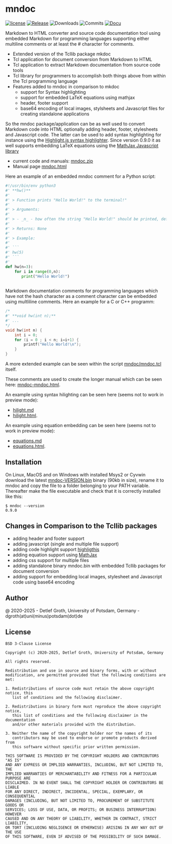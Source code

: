 # mndoc

[![license](https://img.shields.io/badge/license-BSD-lightgray.svg)](https://opensource.org/license/bsd)
[![Release](https://img.shields.io/github/v/release/mittelmark/mndoc.svg?label=current+release)](https://github.com/mittelmark/mndoc/releases)
![Downloads](https://img.shields.io/github/downloads/mittelmark/mndoc/total)
![Commits](https://img.shields.io/github/commits-since/mittelmark/mndoc/latest)
[![Docu](https://img.shields.io/badge/Docu-blue)](http://htmlpreview.github.io/?https://github.com/mittelmark/mndoc/blob/master/mkdoc/mndoc.html)

Markdown to HTML converter and source code documentation tool using embedded Markdown for programming
languages supporting either multiline comments or at least the # character for comments.

* Extended version of the Tcllib package mkdoc
* Tcl application for document conversion from Markdown to HTML
* Tcl application to extract Markdown documentation from source code tools
* Tcl library for  programmers to accomplish both things above from within the
  Tcl programming language
* Features added to mndoc in comparison to mkdoc
    * support for Syntax highlighting
    * support for embedded LaTeX equations using mathjax
    * header, footer support
    * base64 encoding of local images, stylsheets and Javascript files for 
      creating standalone applications

So the mndoc package/application can be as well  used to  convert  Markdown  code into HTML  optionally  adding
header, footer, stylesheets and Javascript code. The latter can be used to add
syntax   highlighting   for   instance   using   the [Highlight.js syntax   highlighter](https://github.com/highlightjs).
Since version 0.9.0 it as well supports embedding LaTeX equations using the
[MathJax Javascript library](https://www.mathjax.org/)

* current code and manuals:  [mndoc.zip](https://github.com/mittelmark/mndoc/archive/refs/heads/main.zip)
* Manual page [mndoc.html](http://htmlpreview.github.io/?https://github.com/mittelmark/mndoc/blob/master/mndoc/mndoc.html)

Here an example of an embedded mndoc comment for a Python script:

```python
#!/usr/bin/env python3
#' **hw()**
#'  
#' > Function prints "Hello World!" to the terminal!"
#'  
#' > Arguments: 
#'  
#' > - _n_ - how often the string "Hello World!" should be printed, default: 3 
#'  
#' > Returns: None
#'  
#' > Example:
#'  
#' ```
#' hw(5)
#' ```
#'   
def hw(n=3):
    for i in range(0,n):  
       print("Hello World!")
    
```

Markdown  documentation  comments for programming languages which have not the
hash  character  as a  comment  character  can be  embedded  using  multliline
comments. Here an example for a C or C++ programm:

```c
/*
#' **void hw(int n);**
#' ...
*/
void hw(int n) {
    int i = 0;
    for (i = 0 ; i < n; i=i+1) {
        printf("Hello World!\n");
    }
}
```   

A more extended example can be seen within the script
[mndoc/mndoc.tcl](https://github.com/mittelmark/mndoc/blob/main/mndoc/mndoc.tcl)
itself. 

These comments are used to create the longer manual which can be seen here: 
[mndoc-mndoc.html](http://htmlpreview.github.io/?https://github.com/mittelmark/mndoc/blob/master/mndoc/mndoc-mndoc.html).

An example using syntax hilighting can be seen here (seems not to work in preview mode):

* [hilight.md](https://github.com/mittelmark/mndoc/blob/master/examples/hilight.md)
* [hilight.html](http://htmlpreview.github.io/?https://github.com/mittelmark/mndoc/blob/master/examples/hilight.html).

An example using equation embedding can be seen here (seems not to work in preview mode):

* [equations.md](https://github.com/mittelmark/mndoc/blob/master/examples/equations.md)
* [equations.html](http://htmlpreview.github.io/?https://github.com/mittelmark/mndoc/blob/master/examples/equations.html).

## Installation

On Linux, MacOS and on Windows with installed Msys2 or Cyvwin download the latest
[mndoc-VERSION.bin](https://github.com/mittelmark/mndoc/releases) binary (90kb in size), rename
it to mndoc and copy the file to a folder belonging to your PATH variable. 
Thereafter make the file executable and check that it is correctly installed like
this:

```
$ mndoc --version
0.9.0
```

## Changes in Comparison to the Tcllib packages

- adding header and footer support
- adding javascript (single and multiple file support)
- adding code highlight support [highligthjs](https://highlightjs.org/)
- adding equation support using [MathJax](https://www.mathjax.org/)
- adding css support for multiple files
- adding  standalone  binary  mndoc.bin  with  embedded  Tcllib  packages  for
  document conversion
- adding support for embedding  local images,  stylesheet and Javascript  code
  using base64 encoding

## Author

@ 2020-2025 - Detlef  Groth,  University  of  Potsdam,  Germany  -
  dgroth(at)uni(minus)potsdam(dot)de

## License


```
BSD 3-Clause License

Copyright (c) 2020-2025, Detlef Groth, University of Potsdam, Germany

All rights reserved.

Redistribution and use in source and binary forms, with or without
modification, are permitted provided that the following conditions are met:

1. Redistributions of source code must retain the above copyright notice, this
   list of conditions and the following disclaimer.

2. Redistributions in binary form must reproduce the above copyright notice,
   this list of conditions and the following disclaimer in the documentation
   and/or other materials provided with the distribution.

3. Neither the name of the copyright holder nor the names of its
   contributors may be used to endorse or promote products derived from
   this software without specific prior written permission.

THIS SOFTWARE IS PROVIDED BY THE COPYRIGHT HOLDERS AND CONTRIBUTORS "AS IS"
AND ANY EXPRESS OR IMPLIED WARRANTIES, INCLUDING, BUT NOT LIMITED TO, THE
IMPLIED WARRANTIES OF MERCHANTABILITY AND FITNESS FOR A PARTICULAR PURPOSE ARE
DISCLAIMED. IN NO EVENT SHALL THE COPYRIGHT HOLDER OR CONTRIBUTORS BE LIABLE
FOR ANY DIRECT, INDIRECT, INCIDENTAL, SPECIAL, EXEMPLARY, OR CONSEQUENTIAL
DAMAGES (INCLUDING, BUT NOT LIMITED TO, PROCUREMENT OF SUBSTITUTE GOODS OR
SERVICES; LOSS OF USE, DATA, OR PROFITS; OR BUSINESS INTERRUPTION) HOWEVER
CAUSED AND ON ANY THEORY OF LIABILITY, WHETHER IN CONTRACT, STRICT LIABILITY,
OR TORT (INCLUDING NEGLIGENCE OR OTHERWISE) ARISING IN ANY WAY OUT OF THE USE
OF THIS SOFTWARE, EVEN IF ADVISED OF THE POSSIBILITY OF SUCH DAMAGE.
```


  
